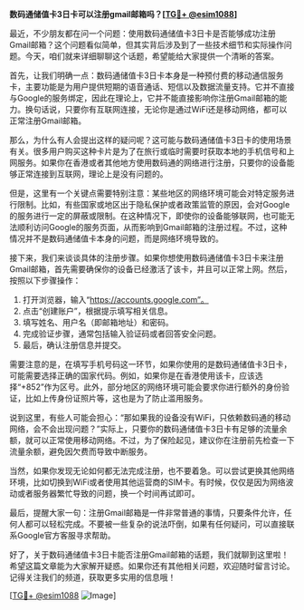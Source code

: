 **数码通储值卡3日卡可以注册gmail邮箱吗？[[TG💪+ @esim1088](https://t.me/s/esim1088)]**

最近，不少朋友都在问一个问题：使用数码通储值卡3日卡是否能够成功注册Gmail邮箱？这个问题看似简单，但其实背后涉及到了一些技术细节和实际操作问题。今天，咱们就来详细聊聊这个话题，希望能给大家提供一个清晰的答案。

首先，让我们明确一点：数码通储值卡3日卡本身是一种预付费的移动通信服务卡，主要功能是为用户提供短期的语音通话、短信以及数据流量支持。它并不直接与Google的服务绑定，因此在理论上，它并不能直接影响你注册Gmail邮箱的能力。换句话说，只要你有互联网连接，无论你是通过WiFi还是移动网络，都可以正常注册Gmail邮箱。

那么，为什么有人会提出这样的疑问呢？这可能与数码通储值卡3日卡的使用场景有关。很多用户购买这种卡片是为了在旅行或临时需要时获取本地的手机信号和上网服务。如果你在香港或者其他地方使用数码通的网络进行注册，只要你的设备能够正常连接到互联网，理论上是没有问题的。

但是，这里有一个关键点需要特别注意：某些地区的网络环境可能会对特定服务进行限制。比如，有些国家或地区出于隐私保护或者政策监管的原因，会对Google的服务进行一定的屏蔽或限制。在这种情况下，即使你的设备能够联网，也可能无法顺利访问Google的服务页面，从而影响到Gmail邮箱的注册过程。不过，这种情况并不是数码通储值卡本身的问题，而是网络环境导致的。

接下来，我们来谈谈具体的注册步骤。如果你想使用数码通储值卡3日卡来注册Gmail邮箱，首先需要确保你的设备已经激活了该卡，并且可以正常上网。然后，按照以下步骤操作：

1. 打开浏览器，输入“https://accounts.google.com”。
2. 点击“创建账户”，根据提示填写相关信息。
3. 填写姓名、用户名（即邮箱地址）和密码。
4. 完成验证步骤，通常包括输入验证码或者回答安全问题。
5. 最后，确认注册信息并提交。

需要注意的是，在填写手机号码这一环节，如果你使用的是数码通储值卡3日卡，可能需要选择正确的国家代码。例如，如果你是在香港使用该卡，应该选择“+852”作为区号。此外，部分地区的网络环境可能会要求你进行额外的身份验证，比如上传身份证照片等，这也是为了防止滥用服务。

说到这里，有些人可能会担心：“那如果我的设备没有WiFi，只依赖数码通的移动网络，会不会出现问题？”实际上，只要你的数码通储值卡3日卡有足够的流量余额，就可以正常使用移动网络。不过，为了保险起见，建议你在注册前先检查一下流量余额，避免因欠费而导致中断服务。

当然，如果你发现无论如何都无法完成注册，也不要着急。可以尝试更换其他网络环境，比如切换到WiFi或者使用其他运营商的SIM卡。有时候，仅仅是因为网络波动或者服务器繁忙导致的问题，换一个时间再试即可。

最后，提醒大家一句：注册Gmail邮箱是一件非常普通的事情，只要条件允许，任何人都可以轻松完成。不要被一些复杂的说法吓倒，如果有任何疑问，可以直接联系Google官方客服寻求帮助。

好了，关于数码通储值卡3日卡能否注册Gmail邮箱的话题，我们就聊到这里啦！希望这篇文章能为大家解开疑惑。如果你还有其他相关问题，欢迎随时留言讨论。记得关注我们的频道，获取更多实用的信息哦！

[[TG💪+ @esim1088](https://t.me/s/esim1088) ![Image](https://i.postimg.cc/4NQfJmqS/Snipaste-2025-05-13-00-14-12.png)]